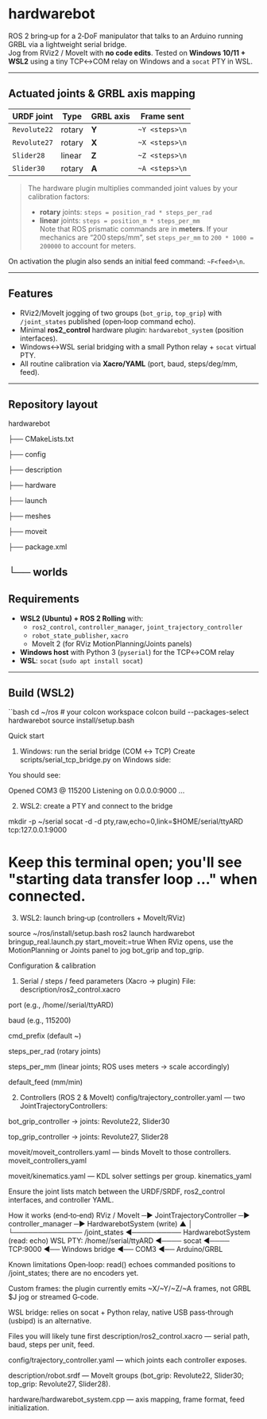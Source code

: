 # hardwarebot

ROS 2 bring‑up for a 2‑DoF manipulator that talks to an Arduino running GRBL via a lightweight serial bridge.  
Jog from RViz2 / MoveIt with **no code edits**. Tested on **Windows 10/11 + WSL2** using a tiny TCP↔COM relay on Windows and a `socat` PTY in WSL.

---

## Actuated joints & GRBL axis mapping

| URDF joint   | Type     | GRBL axis | Frame sent                       |
|--------------|----------|-----------|----------------------------------|
| `Revolute22` | rotary   | **Y**     | `~Y <steps>\n`                   |
| `Revolute27` | rotary   | **X**     | `~X <steps>\n`                   |
| `Slider28`   | linear   | **Z**     | `~Z <steps>\n`                   |
| `Slider30`   | rotary   | **A**     | `~A <steps>\n`                   |

> The hardware plugin multiplies commanded joint values by your calibration factors:
> - **rotary** joints: `steps = position_rad * steps_per_rad`
> - **linear** joints: `steps = position_m * steps_per_mm`  
>   Note that ROS prismatic commands are in **meters**. If your mechanics are “200 steps/mm”, set `steps_per_mm` to `200 * 1000 = 200000` to account for meters.

On activation the plugin also sends an initial feed command: `~F<feed>\n`.

---

## Features

- RViz2/MoveIt jogging of two groups (`bot_grip`, `top_grip`) with `/joint_states` published (open‑loop command echo).
- Minimal **ros2_control** hardware plugin: `hardwarebot_system` (position interfaces).
- Windows↔WSL serial bridging with a small Python relay + `socat` virtual PTY.
- All routine calibration via **Xacro/YAML** (port, baud, steps/deg/mm, feed).

---

## Repository layout


hardwarebot

├── CMakeLists.txt

├── config

├── description

├── hardware

├── launch

├── meshes

├── moveit

├── package.xml

└── worlds
---

## Requirements

- **WSL2 (Ubuntu) + ROS 2 Rolling** with:
  - `ros2_control`, `controller_manager`, `joint_trajectory_controller`
  - `robot_state_publisher`, `xacro`
  - MoveIt 2 (for RViz MotionPlanning/Joints panels)
- **Windows host** with Python 3 (`pyserial`) for the TCP↔COM relay
- **WSL**: `socat` (`sudo apt install socat`)

---

## Build (WSL2)

``bash
cd ~/ros            # your colcon workspace
colcon build --packages-select hardwarebot
source install/setup.bash

Quick start
1) Windows: run the serial bridge (COM ↔ TCP)
Create scripts/serial_tcp_bridge.py on Windows side:

You should see:

Opened COM3 @ 115200
Listening on 0.0.0.0:9000 …

2) WSL2: create a PTY and connect to the bridge

mkdir -p ~/serial
socat -d -d pty,raw,echo=0,link=$HOME/serial/ttyARD tcp:127.0.0.1:9000
# Keep this terminal open; you'll see "starting data transfer loop …" when connected.

3) WSL2: launch bring‑up (controllers + MoveIt/RViz)

source ~/ros/install/setup.bash
ros2 launch hardwarebot bringup_real.launch.py start_moveit:=true
When RViz opens, use the MotionPlanning or Joints panel to jog bot_grip and top_grip.

Configuration & calibration

1) Serial / steps / feed parameters (Xacro → plugin)
File: description/ros2_control.xacro

port (e.g., /home/<user>/serial/ttyARD)

baud (e.g., 115200)

cmd_prefix (default ~)

steps_per_rad (rotary joints)

steps_per_mm (linear joints; ROS uses meters → scale accordingly)

default_feed (mm/min)

2) Controllers (ROS 2 & MoveIt)
config/trajectory_controller.yaml — two JointTrajectoryControllers:

bot_grip_controller → joints: Revolute22, Slider30

top_grip_controller → joints: Revolute27, Slider28

moveit/moveit_controllers.yaml — binds MoveIt to those controllers. moveit_controllers_yaml

moveit/kinematics.yaml — KDL solver settings per group. kinematics_yaml

Ensure the joint lists match between the URDF/SRDF, ros2_control interfaces, and controller YAML.

How it works (end‑to‑end)
RViz / MoveIt ─▶ JointTrajectoryController ─▶ controller_manager ─▶ HardwarebotSystem (write)
          ▲                                                           │
          └────────────── /joint_states ◄────────── HardwarebotSystem (read: echo)
WSL PTY: /home/<user>/serial/ttyARD ◄──── socat ◄──── TCP:9000 ◄── Windows bridge ◄── COM3 ◄── Arduino/GRBL


Known limitations
Open‑loop: read() echoes commanded positions to /joint_states; there are no encoders yet.

Custom frames: the plugin currently emits ~X/~Y/~Z/~A frames, not GRBL $J jog or streamed G‑code.

WSL bridge: relies on socat + Python relay, native USB pass‑through (usbipd) is an alternative.

Files you will likely tune first
description/ros2_control.xacro — serial path, baud, steps per unit, feed.

config/trajectory_controller.yaml — which joints each controller exposes.

description/robot.srdf — MoveIt groups (bot_grip: Revolute22, Slider30; top_grip: Revolute27, Slider28).

hardware/hardwarebot_system.cpp — axis mapping, frame format, feed initialization.
